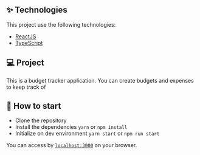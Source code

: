 ## ✨ Technologies

This project use the following technologies:

- [ReactJS](https://reactjs.org/)
- [TypeScript](https://www.typescriptlang.org/)

## 💻 Project

This is a budget tracker application. You can create budgets and expenses to keep track of<br>

## 🚀 How to start

- Clone the repository
- Install the dependencies `yarn` or `npm install`
- Initialize on dev environment `yarn start` or `npm run start`

You can access by [`localhost:3000`](http://localhost:3000) on your browser.
